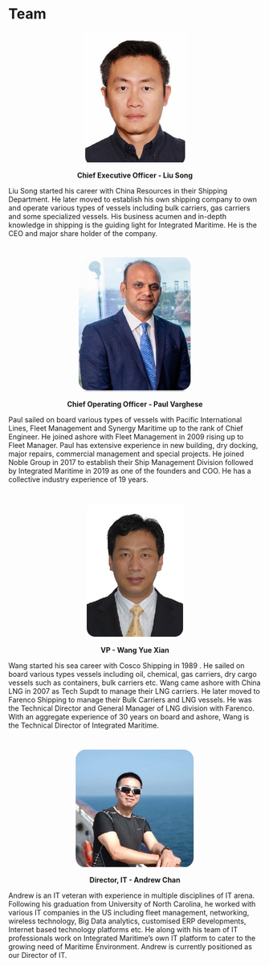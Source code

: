# Team
<center>

![CEO](./img/team_liusong.jpg)
    
**Chief Executive Officer - Liu Song**
</center>

Liu Song started his career with China Resources in their Shipping Department. He later moved to establish his own shipping company to own and operate various types of vessels including bulk carriers, gas carriers and some specialized vessels. His business acumen and in-depth knowledge in shipping is the guiding light  for Integrated Maritime. He is the CEO and major share holder of the company.  

#
<center>

![CEO](./img/team_paulvarghese.jpg)
    
**Chief Operating Officer - Paul Varghese**
</center>  
Paul sailed on board various types of vessels with Pacific International Lines, Fleet Management and Synergy Maritime up to the rank of Chief Engineer. He joined ashore with Fleet Management in 2009 rising up to Fleet Manager. Paul has extensive experience in new building, dry docking, major repairs, commercial management and special projects. He joined Noble Group in 2017 to establish their Ship Management Division followed by Integrated Maritime in 2019 as one of the founders and COO. He has a collective industry experience of 19 years.

<!-- #
<center>

![CEO](./img/team_ajay.png)
    
**Director, Marine - Capt. Ajay Kumar Das**
</center>

Ajay has sailed on dry bulk, tankers and container vessels during his sea career with Anglo Eastern Ship Mgmt until 2001. He joined ashore with PacMarine in 2002 as their vetting consultant before joining V Ships in Cyprus in 2005 as their Marine Supdt. He later moved to Stealth Gas as their Fleet Marine Manager in 2007. He joined Heidmar as their commercial operations Manager in 2010 followed by BP Shipping in their vetting and clearance division. He was heading the marine division of Pacific Gas in Singapore before joining IMM as the Director of Marine. Capt Ajay has 31 years of experience in the maritime industry. -->

# 
<center>

![CEO](./img/team_wangyuexian.jpg)
    
**VP - Wang Yue Xian**
</center>
Wang started his sea career with Cosco Shipping in 1989 . He sailed on board various types vessels including oil, chemical, gas carriers, dry cargo vessels such as containers, bulk carriers etc. Wang came ashore with China LNG in 2007 as Tech Supdt to manage their LNG carriers. He later moved to Farenco Shipping to manage their Bulk Carriers and LNG vessels. He was the Technical Director and General Manager of LNG division with Farenco. With an aggregate experience of 30 years on board and ashore, Wang is the Technical Director of Integrated Maritime. 

# 

<center>

![CEO](./img/team_andrew.jpg)
    
**Director, IT - Andrew Chan**
</center>
Andrew is an IT veteran with experience in multiple disciplines of IT arena. Following his graduation from University of North Carolina, he worked with various IT companies in the US including fleet management, networking, wireless technology, Big Data analytics, customised ERP developments, Internet based technology platforms etc. He along with his team of IT professionals work on Integrated Maritime’s own IT platform to cater to the growing need of Maritime Environment. Andrew is currently positioned as our Director of IT.
